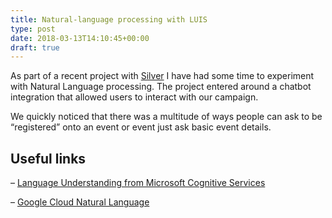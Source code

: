 ```yaml
---
title: Natural-language processing with LUIS
type: post
date: 2018-03-13T14:10:45+00:00
draft: true
---
```

As part of a recent project with <a href="https://silver.agnecy" target="_blank" rel="noopener">Silver</a> I have had some time to experiment with Natural Language processing. The project entered around a chatbot integration that allowed users to interact with our campaign.

We quickly noticed that there was a multitude of ways people can ask to be &#8220;registered&#8221; onto an event or event just ask basic event details.

## Useful links

&#8211; <a href="https://www.luis.ai/" target="_blank" rel="noopener">Language Understanding from Microsoft Cognitive Services</a>
  
&#8211; <a href="https://cloud.google.com/natural-language/" target="_blank" rel="noopener">Google Cloud Natural Language</a>
